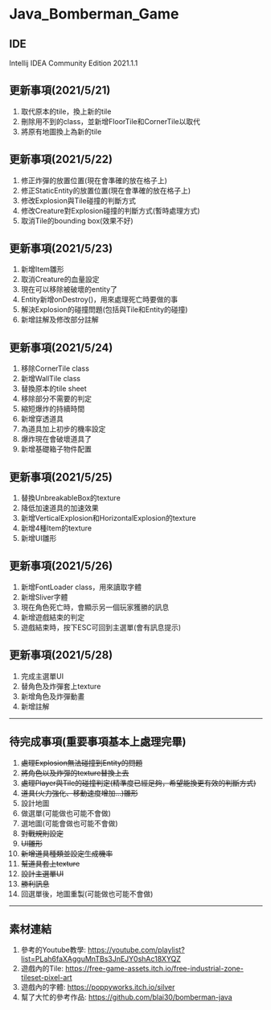 # Java_Bomberman_Game

## IDE

Intellij IDEA Community Edition 2021.1.1

## 更新事項(2021/5/21)

1. 取代原本的tile，換上新的tile
2. 刪除用不到的class，並新增FloorTile和CornerTile以取代
3. 將原有地圖換上為新的tile

## 更新事項(2021/5/22)

1. 修正炸彈的放置位置(現在會準確的放在格子上)
2. 修正StaticEntity的放置位置(現在會準確的放在格子上)
3. 修改Explosion與Tile碰撞的判斷方式
4. 修改Creature對Explosion碰撞的判斷方式(暫時處理方式)
5. 取消Tile的bounding box(效果不好)

## 更新事項(2021/5/23)

1. 新增Item雛形
2. 取消Creature的血量設定
3. 現在可以移除被破壞的entity了
4. Entity新增onDestroy()，用來處理死亡時要做的事
5. 解決Explosion的碰撞問題(包括與Tile和Entity的碰撞)
6. 新增註解及修改部分註解

## 更新事項(2021/5/24)

1. 移除CornerTile class
2. 新增WallTile class
3. 替換原本的tile sheet
4. 移除部分不需要的判定
5. 縮短爆炸的持續時間
6. 新增穿透道具
7. 為道具加上初步的機率設定
8. 爆炸現在會破壞道具了
9. 新增基礎箱子物件配置

## 更新事項(2021/5/25)

1. 替換UnbreakableBox的texture
2. 降低加速道具的加速效果
3. 新增VerticalExplosion和HorizontalExplosion的texture
4. 新增4種Item的texture
5. 新增UI雛形

## 更新事項(2021/5/26)

1. 新增FontLoader class，用來讀取字體
2. 新增Sliver字體
3. 現在角色死亡時，會顯示另一個玩家獲勝的訊息
4. 新增遊戲結束的判定
5. 遊戲結束時，按下ESC可回到主選單(會有訊息提示)

## 更新事項(2021/5/28)

1. 完成主選單UI
2. 替角色及炸彈套上texture
3. 新增角色及炸彈動畫
4. 新增註解

---

## 待完成事項(重要事項基本上處理完畢)

1. ~~處理Explosion無法碰撞到Entity的問題~~
2. ~~將角色以及炸彈的texture替換上去~~
3. ~~處理Player與Tile的碰撞判定(精準度已經足夠，希望能換更有效的判斷方式)~~
4. ~~道具(火力強化、移動速度增加...)雛形~~
5. 設計地圖
6. 做選單(可能做也可能不會做)
7. 選地圖(可能會做也可能不會做)
8. ~~對戰規則設定~~
9. ~~UI雛形~~
10. ~~新增道具種類並設定生成機率~~
11. ~~幫道具套上texture~~
12. ~~設計主選單UI~~
13. ~~勝利訊息~~
14. 回選單後，地圖重製(可能做也可能不會做)

---

## 素材連結

1. 參考的Youtube教學:
   https://youtube.com/playlist?list=PLah6faXAgguMnTBs3JnEJY0shAc18XYQZ
2. 遊戲內的Tile:
   https://free-game-assets.itch.io/free-industrial-zone-tileset-pixel-art
3. 遊戲內的字體:
   https://poppyworks.itch.io/silver
4. 幫了大忙的參考作品:
   https://github.com/blai30/bomberman-java